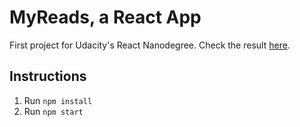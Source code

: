 # MyReads, a React App

First project for Udacity's React Nanodegree. Check the result [here](http://mynanoreads.surge.sh/).

## Instructions

1. Run `npm install`
2. Run `npm start`
